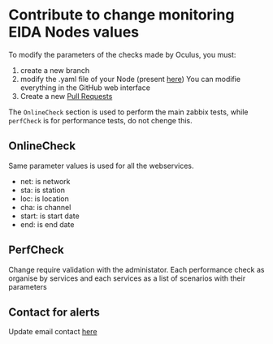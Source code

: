 # Contribute to change monitoring EIDA Nodes values

To modify the parameters of the checks made by Oculus, you must:
1. create a new branch
2. modify the .yaml file of your Node (present [here](eida_nodes/)) You can modifie everything in the GitHub web interface
3. Create a new [Pull Requests](https://github.com/EIDA/oculus-monitoring-backend/pulls)

The `OnlineCheck` section is used to perform the main zabbix tests, while `perfCheck` is for performance tests, do not chenge this.


## OnlineCheck
Same parameter values is used for all the webservices.
- net: is network
- sta: is station
- loc: is location
- cha: is channel
- start: is start date
- end: is end date

## PerfCheck
Change require validation with the administator.
Each performance check as organise by services and each services as a list of scenarios with their parameters

## Contact for alerts 
Update email contact [here](ansible/files/oculus_users.yaml)
